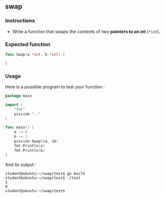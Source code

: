 ## swap

### Instructions

- Write a function that swaps the contents of two **pointers to an int** (`*int`).

### Expected function

```go
func Swap(a *int, b *int) {

}
```

### Usage

Here is a possible program to test your function :

```go
package main

import (
	"fmt"
	piscine ".."
)

func main() {
	a := 0
	b := 1
	piscine.Swap(&a, &b)
	fmt.Println(a)
	fmt.Println(b)
}
```

And its output :

```console
student@ubuntu:~/swap/test$ go build
student@ubuntu:~/swap/test$ ./test
1
0
student@ubuntu:~/swap/test$
```
